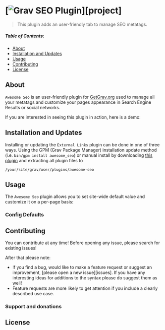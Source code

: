 # [![Grav SEO Plugin](https://avatars3.githubusercontent.com/u/8237355?v=3&s=400)][project]


> This plugin adds an user-friendly tab to manage SEO metatags.

##### Table of Contents:

* [About](#about)
* [Installation and Updates](#installation-and-updates)
* [Usage](#usage)
* [Contributing](#contributing)
* [License](#license)

## About

`Awesome Seo` is an user-friendly plugin for [GetGrav.org](http://getgrav.org) used to manage all your metatags and customize your pages appearance in Search Engine Results or social networks.

If you are interested in seeing this plugin in action, here is a demo:



## Installation and Updates

Installing or updating the `External Links` plugin can be done in one of three ways. Using the GPM (Grav Package Manager) installation update method (i.e. `bin/gpm install awesome_seo`) or manual install by downloading [this plugin](https://github.com/paulmassen/grav-plugin-awesome-seo) and extracting all plugin files to

    /your/site/grav/user/plugins/awesome-seo



## Usage

The `Awesome Seo` plugin allows you to set site-wide default value and customize it on a per-page basis:

### Config Defaults



## Contributing

You can contribute at any time! Before opening any issue, please search for existing issues!

After that please note:

* If you find a bug, would like to make a feature request or suggest an improvement, [please open a new issue][issues]. If you have any interesting ideas for additions to the syntax please do suggest them as well!
* Feature requests are more likely to get attention if you include a clearly described use case.


### Support and donations


## License


